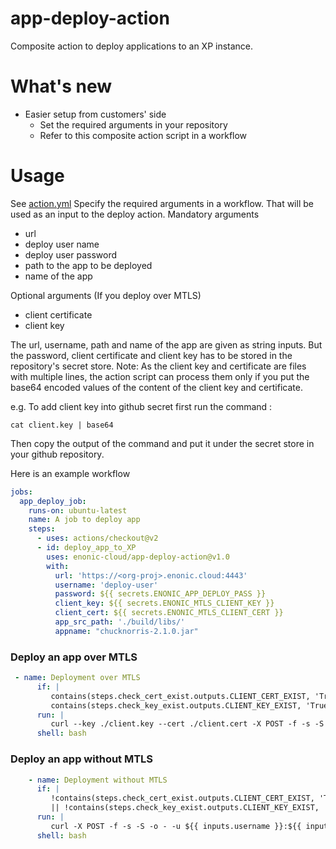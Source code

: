 # app-deploy-action
Composite action to deploy applications to an XP instance.

# What's new

- Easier setup from customers' side
  - Set the required arguments in your repository
  - Refer to this composite action script in a workflow


# Usage

See [action.yml](action.yml)
Specify the required arguments in a workflow. That will be used as an input to the deploy action. 
Mandatory arguments
- url
- deploy user name
- deploy user password
- path to the app to be deployed
- name of the app

Optional arguments (If you deploy over MTLS)
- client certificate 
- client key

The url, username, path and name of the app are given as string inputs. 
But the password, client certificate and client key has to be stored in the repository's secret store. 
Note: As the client key and certificate are files with multiple lines, the action script can process them only if you put the base64 encoded values of the content of the client key and certificate. 

e.g. To add client key into github secret first run the command :
```
cat client.key | base64
 ```
Then copy the output of the command and put it under the secret store in your github repository.


Here is an example workflow
```yaml
jobs:
  app_deploy_job:
    runs-on: ubuntu-latest
    name: A job to deploy app
    steps: 
      - uses: actions/checkout@v2
      - id: deploy_app_to_XP
        uses: enonic-cloud/app-deploy-action@v1.0
        with:
          url: 'https://<org-proj>.enonic.cloud:4443'
          username: 'deploy-user'
          password: ${{ secrets.ENONIC_APP_DEPLOY_PASS }}
          client_key: ${{ secrets.ENONIC_MTLS_CLIENT_KEY }}
          client_cert: ${{ secrets.ENONIC_MTLS_CLIENT_CERT }}
          app_src_path: './build/libs/'
          appname: "chucknorris-2.1.0.jar"
 ```

### Deploy an app over MTLS

```yaml
 - name: Deployment over MTLS
      if: | 
         contains(steps.check_cert_exist.outputs.CLIENT_CERT_EXIST, 'True') &&
         contains(steps.check_key_exist.outputs.CLIENT_KEY_EXIST, 'True')
      run: |
         curl --key ./client.key --cert ./client.cert -X POST -f -s -S -o - -u ${{ inputs.username }}:${{ inputs.password }} -F file=@$(find ${{ inputs.app_src_path }} -name '${{ inputs.appname }}') ${{ inputs.url }}/app/install | xargs echo
      shell: bash
```
### Deploy an app without MTLS

```yaml
    - name: Deployment without MTLS
      if: | 
         !contains(steps.check_cert_exist.outputs.CLIENT_CERT_EXIST, 'True') 
         || !contains(steps.check_key_exist.outputs.CLIENT_KEY_EXIST, 'True')
      run: |
         curl -X POST -f -s -S -o - -u ${{ inputs.username }}:${{ inputs.password }} -F file=@$(find ${{ inputs.app_src_path }} -name '${{ inputs.appname }}') ${{ inputs.url }}/app/install | xargs echo
      shell: bash
```
